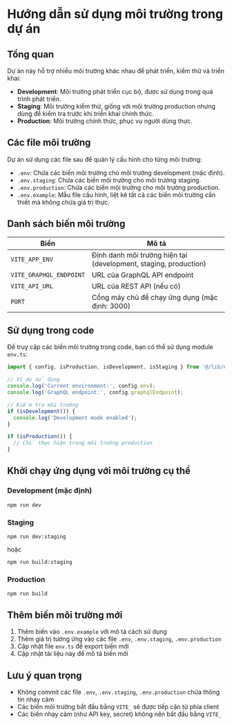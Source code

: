 # Hướng dẫn sử dụng môi trường trong dự án

## Tổng quan

Dự án này hỗ trợ nhiều môi trường khác nhau để phát triển, kiểm thử và triển khai:

- **Development**: Môi trường phát triển cục bộ, được sử dụng trong quá trình phát triển.
- **Staging**: Môi trường kiểm thử, giống với môi trường production nhưng dùng để kiểm tra trước khi triển khai chính thức.
- **Production**: Môi trường chính thức, phục vụ người dùng thực.

## Các file môi trường

Dự án sử dụng các file sau để quản lý cấu hình cho từng môi trường:

- `.env`: Chứa các biến môi trường cho môi trường development (mặc định).
- `.env.staging`: Chứa các biến môi trường cho môi trường staging.
- `.env.production`: Chứa các biến môi trường cho môi trường production.
- `.env.example`: Mẫu file cấu hình, liệt kê tất cả các biến môi trường cần thiết mà không chứa giá trị thực.

## Danh sách biến môi trường

| Biến | Mô tả |
|------|-------|
| `VITE_APP_ENV` | Định danh môi trường hiện tại (development, staging, production) |
| `VITE_GRAPHQL_ENDPOINT` | URL của GraphQL API endpoint |
| `VITE_API_URL` | URL của REST API (nếu có) |
| `PORT` | Cổng máy chủ để chạy ứng dụng (mặc định: 3000) |

## Sử dụng trong code

Để truy cập các biến môi trường trong code, bạn có thể sử dụng module `env.ts`:

```typescript
import { config, isProduction, isDevelopment, isStaging } from '@/lib/env';

// Ví dụ sử dụng
console.log('Current environment:', config.env);
console.log('GraphQL endpoint:', config.graphqlEndpoint);

// Kiểm tra môi trường
if (isDevelopment()) {
  console.log('Development mode enabled');
}

if (isProduction()) {
  // Chỉ thực hiện trong môi trường production
}
```

## Khởi chạy ứng dụng với môi trường cụ thể

### Development (mặc định)

```
npm run dev
```

### Staging

```
npm run dev:staging
```
hoặc
```
npm run build:staging
```

### Production

```
npm run build
```

## Thêm biến môi trường mới

1. Thêm biến vào `.env.example` với mô tả cách sử dụng
2. Thêm giá trị tương ứng vào các file `.env`, `.env.staging`, `.env.production`
3. Cập nhật file `env.ts` để export biến mới
4. Cập nhật tài liệu này để mô tả biến mới

## Lưu ý quan trọng

- Không commit các file `.env`, `.env.staging`, `.env.production` chứa thông tin nhạy cảm
- Các biến môi trường bắt đầu bằng `VITE_` sẽ được tiếp cận từ phía client
- Các biến nhạy cảm (như API key, secret) không nên bắt đầu bằng `VITE_`